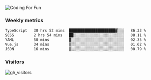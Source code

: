 ![Coding For Fun](https://glitch-art.vercel.app/api/simple?word=<Rise%20/>)

### Weekly metrics

<!--START_SECTION:waka-->

```txt
TypeScript   30 hrs 52 mins  █████████████████████▓░░░   86.33 %
SCSS         2 hrs 54 mins   ██░░░░░░░░░░░░░░░░░░░░░░░   08.11 %
YAML         50 mins         ▓░░░░░░░░░░░░░░░░░░░░░░░░   02.35 %
Vue.js       34 mins         ▒░░░░░░░░░░░░░░░░░░░░░░░░   01.62 %
JSON         16 mins         ▒░░░░░░░░░░░░░░░░░░░░░░░░   00.79 %
```

<!--END_SECTION:waka-->


### Visitors
![gh_visitors](https://profile-counter.glitch.me/okyiww/count.svg)